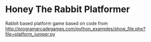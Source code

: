 # Honey The Rabbit Platformer
Rabbit based platform game based on code from http://programarcadegames.com/python_examples/show_file.php?file=platform_jumper.py

